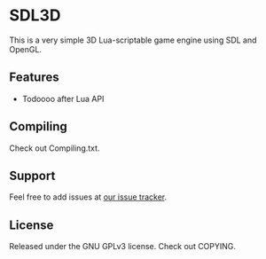 SDL3D
========

This is a very simple 3D Lua-scriptable game engine using SDL and OpenGL.

Features
--------

- Todoooo after Lua API

Compiling
--------

Check out Compiling.txt.

Support
--------

Feel free to add issues at [our issue tracker](https://github.com/fordcars/SDL3D/issues).

License
--------

Released under the GNU GPLv3 license. Check out COPYING.

